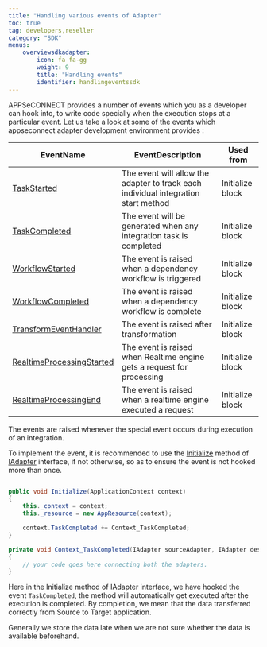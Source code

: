 ```yaml
---
title: "Handling various events of Adapter"
toc: true
tag: developers,reseller
category: "SDK"
menus:
    overviewsdkadapter: 
        icon: fa fa-gg
        weight: 9
        title: "Handling events"
        identifier: handlingeventssdk    
---
```

APPSeCONNECT provides a number of events which you as a developer can hook into, to write code specially when 
the execution stops at a particular event. Let us take a look at some of the events which appseconnect adapter 
development environment provides : 


|EventName|EventDescription|Used from|
|---|------|---|
|[TaskStarted](http://isdn.appseconnect.com/html/13C231FD.htm)|The event will allow the adapter to track each individual integration start method| Initialize block|
|[TaskCompleted](http://isdn.appseconnect.com/html/E9157DE9.htm)| The event will be generated when any integration task is completed|Initialize block|
|[WorkflowStarted](http://isdn.appseconnect.com/html/D1A05ECF.htm)| The event is raised when a dependency workflow is triggered|Initialize block|
|[WorkflowCompleted](http://isdn.appseconnect.com/html/160B3CF3.htm)| The event is raised when a dependency workflow is complete|Initialize block|
|[TransformEventHandler](http://isdn.appseconnect.com/html/3C959725.htm)|The event is raised after transformation|Initialize block|
|[RealtimeProcessingStarted](http://isdn.appseconnect.com/html/3C455B56.htm)|The event is raised when Realtime engine gets a request for processing|Initialize block|
|[RealtimeProcessingEnd](http://isdn.appseconnect.com/html/2B0401DA.htm)| The event is raised when a realtime engine executed a request|Initialize block|

The events are raised whenever the special event occurs during execution of an integration.

To implement the event, it is recommended to use the [Initialize](http://isdn.appseconnect.com/html/1538BE75.htm) method of [IAdapter](http://isdn.appseconnect.com/html/73508818.htm) interface, if not otherwise, so as to ensure 
the event is not hooked more than once. 

```csharp

public void Initialize(ApplicationContext context)
{
    this._context = context;
    this._resource = new AppResource(context);

    context.TaskCompleted += Context_TaskCompleted;
}

private void Context_TaskCompleted(IAdapter sourceAdapter, IAdapter destinationAdapter, ExecutionSettings currentExecutionObject)
{
    // your code goes here connecting both the adapters.
}

```

Here in the Initialize method of IAdapter interface, we have hooked the event `TaskCompleted`, the method 
will automatically get executed after the execution is completed. By completion, we mean that the data transferred correctly from Source to Target application.

Generally we store the data late when we are not sure whether the data is available beforehand. 
